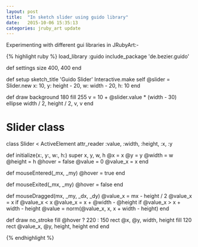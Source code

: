 ```yaml
---
layout: post
title:  "In sketch slider using guido library"
date:   2015-10-06 15:35:13
categories: jruby_art update
---
```


Experimenting with different gui libraries in JRubyArt:-

{% highlight ruby %}
load_library :guido
include_package 'de.bezier.guido'

def settings
  size 400, 400
end

def setup
  sketch_title 'Guido Slider'
  Interactive.make self
  @slider = Slider.new x: 10, y: height - 20, w: width - 20, h: 10
end

def draw
  background 180
  fill 255
  v = 10 + @slider.value * (width - 30)
  ellipse width / 2, height / 2, v, v
end

# Slider class
class Slider < ActiveElement
  attr_reader :value, :width, :height, :x, :y

  def initialize(x:, y:, w:, h:)
    super x, y, w, h
    @x = x
    @y = y
    @width = w
    @height = h
    @hover = false
    @value = 0
    @value_x = x
  end

  def mouseEntered(_mx, _my)
    @hover = true
  end

  def mouseExited(_mx, _my)
    @hover = false
  end

  def mouseDragged(mx, _my, _dx, _dy)
    @value_x = mx - height / 2
    @value_x = x if @value_x < x
    @value_x = x + @width - @height if @value_x > x + width - height
    @value = norm(@value_x, x, x + width - height)
  end

  def draw
    no_stroke
    fill @hover ? 220 : 150
    rect @x, @y, width, height
    fill 120
    rect @value_x, @y, height, height
  end
end
 
{% endhighlight %}
